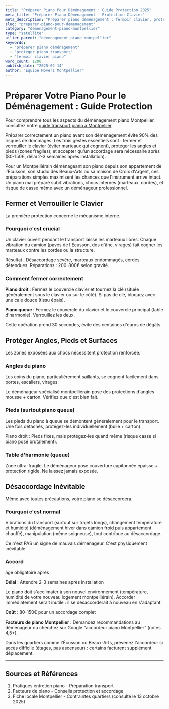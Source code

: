```yaml
---
title: "Préparer Piano Pour Déménagement : Guide Protection 2025"
meta_title: "Préparer Piano Déménagement - Protection Clavier"
meta_description: "Préparer piano déménagement : fermoir clavier, protection, accordage après 80-150€. Guide préparation."
slug: "preparer-piano-pour-demenagement"
category: "demenagement-piano-montpellier"
type: "satellite"
pilier_parent: "demenagement-piano-montpellier"
keywords:
  - "préparer piano déménagement"
  - "protéger piano transport"
  - "fermoir clavier piano"
word_count: 1200
publish_date: "2025-02-14"
author: "Équipe Moverz Montpellier"
---
```


# Préparer Votre Piano Pour le Déménagement : Guide Protection


Pour comprendre tous les aspects du déménagement piano Montpellier, consultez notre [guide transport piano à Montpellier](/blog/demenagement-piano-montpellier/demenagement-piano-montpellier).


Préparer correctement un piano avant son déménagement évite 90% des risques de dommages. Les trois gestes essentiels sont : fermer et verrouiller le clavier (éviter marteaux qui cognent), protéger les angles et pieds (zones fragiles), et accepter qu'un accordage sera nécessaire après (80-150€, délai 2-3 semaines après installation).

Pour un Montpelliérain déménageant son piano depuis son appartement de l'Écusson, son studio des Beaux-Arts ou sa maison de Croix d'Argent, ces préparations simples maximisent les chances que l'instrument arrive intact. Un piano mal préparé subit vibrations, chocs internes (marteaux, cordes), et risque de casse même avec un déménageur professionnel.

## Fermer et Verrouiller le Clavier

La première protection concerne le mécanisme interne.

### Pourquoi c'est crucial

Un clavier ouvert pendant le transport laisse les marteaux libres. Chaque vibration du camion (pavés de l'Écusson, dos d'âne, virages) fait cogner les marteaux contre les cordes ou la structure.

Résultat : Désaccordage sévère, marteaux endommagés, cordes détendues. Réparations : 200-800€ selon gravité.

### Comment fermer correctement

**Piano droit** : Fermez le couvercle clavier et tournez la clé (située généralement sous le clavier ou sur le côté). Si pas de clé, bloquez avec une cale douce (tissu épais).

**Piano queue** : Fermez le couvercle du clavier et le couvercle principal (table d'harmonie). Verrouillez les deux.

Cette opération prend 30 secondes, évite des centaines d'euros de dégâts.

## Protéger Angles, Pieds et Surfaces

Les zones exposées aux chocs nécessitent protection renforcée.

### Angles du piano

Les coins du piano, particulièrement saillants, se cognent facilement dans portes, escaliers, virages.

Le déménageur spécialisé montpelliérain pose des protections d'angles mousse + carton. Vérifiez que c'est bien fait.

### Pieds (surtout piano queue)

Les pieds du piano à queue se démontent généralement pour le transport. Une fois détachés, protégez-les individuellement (bulle + carton).

Piano droit : Pieds fixes, mais protégez-les quand même (risque casse si piano posé brutalement).

### Table d'harmonie (queue)

Zone ultra-fragile. Le déménageur pose couverture capitonnée épaisse + protection rigide. Ne laissez jamais exposée.

## Désaccordage Inévitable

Même avec toutes précautions, votre piano se désaccordera.

### Pourquoi c'est normal

Vibrations du transport (surtout sur trajets longs), changement température et humidité (déménagement hiver dans camion froid puis appartement chauffé), manipulation (même soigneuse), tout contribue au désaccordage.

Ce n'est PAS un signe de mauvais déménageur. C'est physiquement inévitable.

### Accord

age obligatoire après

**Délai** : Attendre 2-3 semaines après installation

Le piano doit s'acclimater à son nouvel environnement (température, humidité de votre nouveau logement montpelliérain). Accorder immédiatement serait inutile : il se désaccorderait à nouveau en s'adaptant.

**Coût** : 80-150€ pour un accordage complet

**Facteurs de piano Montpellier** : Demandez recommandations au déménageur ou cherchez sur Google "accordeur piano Montpellier" (notes 4,5+).

Dans les quartiers comme l'Écusson ou Beaux-Arts, prévenez l'accordeur si accès difficile (étages, pas ascenseur) : certains facturent supplément déplacement.

---

## Sources et Références

1. Pratiques entretien piano - Préparation transport
2. Facteurs de piano - Conseils protection et accordage
3. Fiche locale Montpellier - Contraintes quartiers (consulté le 13 octobre 2025)

